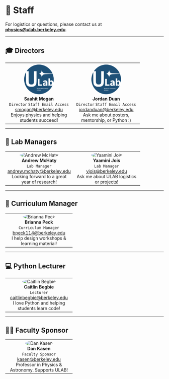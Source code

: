 # 👥 Staff

For logistics or questions, please contact us at **[physics@ulab.berkeley.edu](mailto:physics@ulab.berkeley.edu)**.

---

## 🎓 Directors

<table>
<tr>
  <td align="center" width="200">
    <img src="headshots/jordan.png" width="100" style="border-radius: 50%;" alt="Saahit Mogan"><br>
    <strong>Saahit Mogan</strong>  
    <br><code>Director</code> <code>Staff Email Access</code>
    <br><a href="mailto:smogan@berkeley.edu">smogan@berkeley.edu</a>
    <br>Enjoys physics and helping students succeed!
  </td>
  <td align="center" width="200">
    <img src="headshots/jordan.png" width="100" style="border-radius: 50%;" alt="Jordan Duan"><br>
    <strong>Jordan Duan</strong>  
    <br><code>Director</code> <code>Staff Email Access</code>
    <br><a href="mailto:jordanduan@berkeley.edu">jordanduan@berkeley.edu</a>
    <br>Ask me about posters, mentorship, or Python :)
  </td>
</tr>
</table>

---

## 🧪 Lab Managers

<table>
<tr>
  <td align="center" width="200">
    <img src="headshots/andrew.png" width="100" style="border-radius: 50%;" alt="Andrew McHaty"><br>
    <strong>Andrew McHaty</strong>  
    <br><code>Lab Manager</code>
    <br><a href="mailto:andrew.mchaty@berkeley.edu">andrew.mchaty@berkeley.edu</a>
    <br>Looking forward to a great year of research!
  </td>
  <td align="center" width="200">
    <img src="headshots/yaamini.png" width="100" style="border-radius: 50%;" alt="Yaamini Jois"><br>
    <strong>Yaamini Jois</strong>  
    <br><code>Lab Manager</code>
    <br><a href="mailto:yjois@berkeley.edu">yjois@berkeley.edu</a>
    <br>Ask me about ULAB logistics or projects!
  </td>
</tr>
</table>

---

## 🧠 Curriculum Manager

<table>
<tr>
  <td align="center" width="200">
    <img src="headshots/brianna.png" width="100" style="border-radius: 50%;" alt="Brianna Peck"><br>
    <strong>Brianna Peck</strong>  
    <br><code>Curriculum Manager</code>
    <br><a href="mailto:bpeck114@berkeley.edu">bpeck114@berkeley.edu</a>
    <br>I help design workshops & learning material!
  </td>
</tr>
</table>

---

## 💻 Python Lecturer

<table>
<tr>
  <td align="center" width="200">
    <img src="headshots/caitlin.png" width="100" style="border-radius: 50%;" alt="Caitlin Begbie"><br>
    <strong>Caitlin Begbie</strong>  
    <br><code>Lecturer</code>
    <br><a href="mailto:caitlinbegbie@berkeley.edu">caitlinbegbie@berkeley.edu</a>
    <br>I love Python and helping students learn code!
  </td>
</tr>
</table>

---

## 🧑‍🏫 Faculty Sponsor

<table>
<tr>
  <td align="center" width="200">
    <img src="headshots/kasen.png" width="100" style="border-radius: 50%;" alt="Dan Kasen"><br>
    <strong>Dan Kasen</strong>  
    <br><code>Faculty Sponsor</code>
    <br><a href="mailto:kasen@berkeley.edu">kasen@berkeley.edu</a>
    <br>Professor in Physics & Astronomy. Supports ULAB!
  </td>
</tr>
</table>
